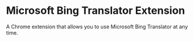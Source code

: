 # Microsoft Bing Translator Extension

A Chrome extension that allows you to use Microsoft Bing Translator at any time.